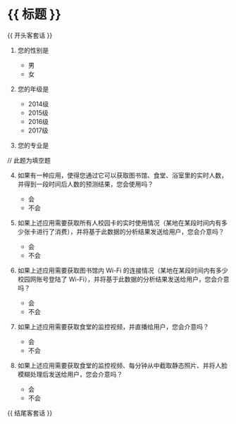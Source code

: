 # {{ 标题 }}

{{ 开头客套话 }}

1. 您的性别是

	+ 男
	+ 女

2. 您的年级是

	+ 2014级
	+ 2015级
	+ 2016级
	+ 2017级

3. 您的专业是

  // 此题为填空题

4. 如果有一种应用，使得您通过它可以获取图书馆、食堂、浴室里的实时人数，并得到一段时间后人数的预测结果，您会使用吗？

	+ 会
	+ 不会

5. 如果上述应用需要获取所有人校园卡的实时使用情况（某地在某段时间内有多少张卡进行了消费），并将基于此数据的分析结果发送给用户，您会介意吗？

	+ 会
	+ 不会

6. 如果上述应用需要获取图书馆内 Wi-Fi 的连接情况（某地在某段时间内有多少校园网账号登陆了 Wi-Fi），并将基于此数据的分析结果发送给用户，您会介意吗？

	+ 会
	+ 不会

7. 如果上述应用需要获取食堂的监控视频，并直播给用户，您会介意吗？

	+ 会
	+ 不会

8. 如果上述应用需要获取食堂的监控视频、每分钟从中截取静态照片、并将人脸模糊处理后发送给用户，您会介意吗？

	+ 会
	+ 不会


{{ 结尾客套话 }}
